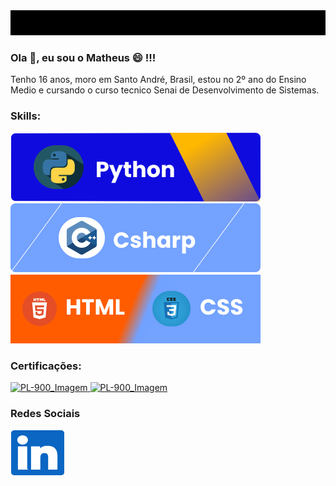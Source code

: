 <img src="https://raw.githubusercontent.com/AlbatrozPyt/Images_Readme/main/GitHub_converted.gif" width="100%" height="40px">

###  Ola 👋, eu sou o Matheus 😄 !!!

<p>Tenho 16 anos, moro em Santo André, Brasil, estou no 2º ano do Ensino Medio e cursando o curso tecnico Senai de Desenvolvimento de Sistemas.</p>

<h3>Skills:</h3>
<img src="https://raw.githubusercontent.com/AlbatrozPyt/Images_Readme/main/Python.png" alt="Python">
<img src="https://raw.githubusercontent.com/AlbatrozPyt/Images_Readme/main/C%23.png" alt="Csharp/C#">
<img src="https://raw.githubusercontent.com/AlbatrozPyt/Images_Readme/main/HTML_CSS.png" alt="Html&Css">

<h3>Certificações:</h3>
<a href="https://www.credly.com/badges/de519ac1-76d7-4f3f-9a0a-32a746395b6c">
      <img src="https://images.credly.com/size/680x680/images/2a6251f2-737b-4bf6-9190-d77570cc76fc/CERT-Fundamentals-Power-Platform.png" width="100px" height="100px" alt="PL-900_Imagem">
</a>
    
<a href="https://www.credly.com/badges/dcce296d-4fa0-476e-a266-6bc81eab4b73"> 
      <img src="https://images.credly.com/size/680x680/images/4136ced8-75d5-4afb-8677-40b6236e2672/azure-ai-fundamentals-600x600.png" width="100px" height="100px" alt="PL-900_Imagem">
</a>
<h3>Redes Sociais</h3>

<a href="https://www.linkedin.com/in/matheus-enrike/">
  <img src="https://raw.githubusercontent.com/AlbatrozPyt/Images_Readme/main/Linkredin.png" alt="Logo do Linkedin">
</a>
